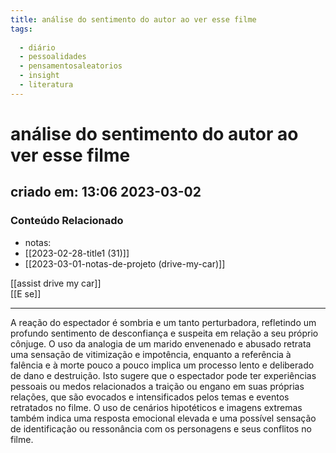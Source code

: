 ```yaml
---
title: análise do sentimento do autor ao ver esse filme
tags:
  
  - diário
  - pessoalidades
  - pensamentosaleatorios
  - insight
  - literatura
---
```


# análise do sentimento do autor ao ver esse filme

## criado em: 13:06 2023-03-02

### Conteúdo Relacionado

- notas: 
- [[2023-02-28-title1 (31)]]
- [[2023-03-01-notas-de-projeto (drive-my-car)]]

[[assist drive my car]]  
[[E se]]

---

A reação do espectador é sombria e um tanto perturbadora, refletindo um profundo sentimento de desconfiança e suspeita em relação a seu próprio cônjuge. O uso da analogia de um marido envenenado e abusado retrata uma sensação de vitimização e impotência, enquanto a referência à falência e à morte pouco a pouco implica um processo lento e deliberado de dano e destruição. Isto sugere que o espectador pode ter experiências pessoais ou medos relacionados a traição ou engano em suas próprias relações, que são evocados e intensificados pelos temas e eventos retratados no filme. O uso de cenários hipotéticos e imagens extremas também indica uma resposta emocional elevada e uma possível sensação de identificação ou ressonância com os personagens e seus conflitos no filme.
